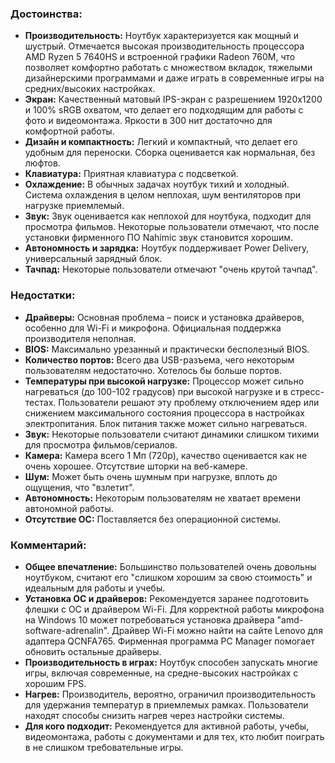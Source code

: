 ### Достоинства:

* **Производительность:** Ноутбук характеризуется как мощный и шустрый.  Отмечается высокая производительность процессора AMD Ryzen 5 7640HS  и встроенной графики Radeon 760M, что позволяет комфортно работать с множеством вкладок, тяжелыми дизайнерскими программами и даже играть в современные игры на средних/высоких настройках. 
* **Экран:** Качественный матовый IPS-экран с разрешением 1920x1200 и 100% sRGB охватом, что делает его подходящим для работы с фото и видеомонтажа.  Яркости в 300 нит достаточно для комфортной работы. 
* **Дизайн и компактность:** Легкий и компактный, что делает его удобным для переноски.  Сборка оценивается как нормальная, без люфтов. 
* **Клавиатура:** Приятная клавиатура с подсветкой. 
* **Охлаждение:** В обычных задачах ноутбук тихий и холодный.  Система охлаждения в целом неплохая, шум вентиляторов при нагрузке приемлемый. 
* **Звук:** Звук оценивается как неплохой для ноутбука, подходит для просмотра фильмов.  Некоторые пользователи отмечают, что после установки фирменного ПО Nahimic звук становится хорошим. 
* **Автономность и зарядка:** Ноутбук поддерживает Power Delivery, универсальный зарядный блок. 
* **Тачпад:** Некоторые пользователи отмечают "очень крутой тачпад". 

### Недостатки:

* **Драйверы:** Основная проблема – поиск и установка драйверов, особенно для Wi-Fi и микрофона.  Официальная поддержка производителя неполная. 
* **BIOS:** Максимально урезанный и практически бесполезный BIOS. 
* **Количество портов:** Всего два USB-разъема, чего некоторым пользователям недостаточно.  Хотелось бы больше портов. 
* **Температуры при высокой нагрузке:** Процессор может сильно нагреваться (до 100-102 градусов) при высокой нагрузке и в стресс-тестах.  Пользователи решают эту проблему отключением ядер или снижением максимального состояния процессора в настройках электропитания.  Блок питания также может сильно нагреваться.
* **Звук:** Некоторые пользователи считают динамики слишком тихими для просмотра фильмов/сериалов. 
* **Камера:** Камера всего 1 Мп (720p), качество оценивается как не очень хорошее.  Отсутствие шторки на веб-камере. 
* **Шум:** Может быть очень шумным при нагрузке, вплоть до ощущения, что "взлетит". 
* **Автономность:** Некоторым пользователям не хватает времени автономной работы. 
* **Отсутствие ОС:** Поставляется без операционной системы. 

### Комментарий:

* **Общее впечатление:** Большинство пользователей очень довольны ноутбуком, считают его "слишком хорошим за свою стоимость" и идеальным для работы и учебы. 
* **Установка ОС и драйверов:** Рекомендуется заранее подготовить флешки с ОС и драйвером Wi-Fi.  Для корректной работы микрофона на Windows 10 может потребоваться установка драйвера "amd-software-adrenalin".  Драйвер Wi-Fi можно найти на сайте Lenovo для адаптера QCNFA765.  Фирменная программа PC Manager помогает обновить остальные драйверы. 
* **Производительность в играх:** Ноутбук способен запускать многие игры, включая современные, на средне-высоких настройках с хорошим FPS. 
* **Нагрев:** Производитель, вероятно, ограничил производительность для удержания температур в приемлемых рамках.  Пользователи находят способы снизить нагрев через настройки системы. 
* **Для кого подходит:** Рекомендуется для активной работы, учебы, видеомонтажа, работы с документами и для тех, кто любит поиграть в не слишком требовательные игры. 